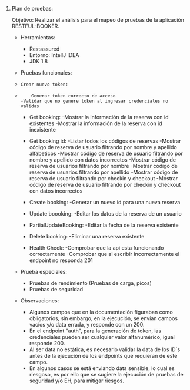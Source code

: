 1. Plan de pruebas:

    Objetivo: Realizar el análisis para el mapeo de pruebas de la aplicación RESTFUL-BOOKER.

     - Herramientas:
       * Restassured
       * Entorno: IntellJ IDEA
       * JDK 1.8
      
     - Pruebas funcionales:
     -     Crear nuevo token:
     -         Generar token correcto de acceso
           -Validar que no genere token al ingresar credenciales no validas
  
       * Get booking:
           -Mostrar la información de la reserva con id existentes
           -Mostrar la información de la reserva con id inexistente
  
       * Get booking id:
           -Listar todos los códigos de reservas
           -Mostrar código de reserva de usuario filtrando por nombre y apellido alfabeticos
           -Mostrar código de reserva de usuario filtrando por nombre y apellido con datos incorrectos
           -Mostrar código de reserva de usuarios filtrando por nombre
           -Mostrar código de reserva de usuarios filtrando por apellido
           -Mostrar código de reserva de usuario filtrando por checkin y checkout
           -Mostrar código de reserva de usuario filtrando por checkin y checkout con datos incorrectos
  
       * Create booking:
           -Generar un nuevo id para una nueva reserva
  
       * Update boooking:
           -Editar los datos de la reserva de un usuario
  
       * PartialUpdateBooking:
           -Editar la fecha de la reserva existente
  
       * Delete booking:
           -Eliminar una reserva existente

       * Health Check:
           -Comprobar que la api esta funcionando correctamente
           -Comprobar que al escribir incorrectamente el endpoint no responda 201
  
     - Prueba especiales:
       * Pruebas de rendimiento (Pruebas de carga, picos)
       * Pruebas de seguridad

     - Observaciones:
       * Algunos campos que en la documentación figuraban como obligatorios, sin embargo, en la ejecución, se envían campos vacíos y/o data errada, y responde con un 200.
       * En el endpoint "auth", para la generación de token, las credenciales pueden ser cualquier valor alfanumérico, igual responde 200.
       * Al ser data no estática, es necesario validar la data de los ID´s antes de la ejecución de los endpoints que requieran de este campo.
       * En algunos casos se está enviando data sensible, lo cual es riesgoso, es por ello que se sugiere la ejecución de pruebas de seguridad y/o EH, para mitigar riesgos.
